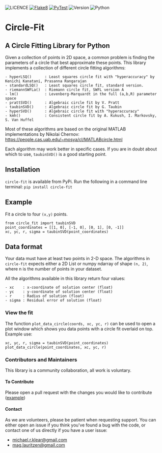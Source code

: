 ![LICENCE](https://img.shields.io/github/license/AlliedToasters/circle-fit)
[![Flake8](https://github.com/AlliedToasters/circle-fit/actions/workflows/flake8.yml/badge.svg)](https://github.com/AlliedToasters/circle-fit/actions/workflows/flake8.yml)
[![PyTest](https://github.com/AlliedToasters/circle-fit/actions/workflows/PyTest.yml/badge.svg)](https://github.com/AlliedToasters/circle-fit/actions/workflows/PyTest.yml)
![Version](https://img.shields.io/pypi/v/circle-fit)
![Python](https://img.shields.io/pypi/pyversions/circle-fit)
# Circle-Fit
## A Circle Fitting Library for Python
Given a collection of points in 2D space, a common problem is finding the parameters of a circle that best approximate 
these points. This library implements a collection of different circle fitting algorithms:

```
- hyperLSQ()      : Least squares circle fit with "hyperaccuracy" by Kenichi Kanatani, Prasanna Rangarajan
- standardLSQ()   : Least squares circle fit, standard version.
- riemannSWFLa()  : Riemann circle fit, SWFL version A
- lm()            : Levenberg-Marquardt in the full (a,b,R) parameter space
- prattSVD()      : Algebraic circle fit by V. Pratt
- taubinSVD()     : Algebraic circle fit by G. Taubin
- hyperSVD()      : Algebraic circle fit with "hyperaccuracy"
- kmh()           : Consistent circle fit by A. Kukush, I. Markovsky, S. Van Huffel
```

Most of these algorithms are based on the original MATLAB implementations by Nikolai Chernov: 
https://people.cas.uab.edu/~mosya/cl/MATLABcircle.html

Each algorithm may work better in specific cases. If you are in doubt about which to use, `taubinSVD()`
is a good starting point.

## Installation
`circle-fit` is available from PyPi. Run the following in a command line terminal:
`pip install circle-fit`

## Example
Fit a circle to four `(x,y)` points.
```
from circle_fit import taubinSVD
point_coordinates = [[1, 0], [-1, 0], [0, 1], [0, -1]]
xc, yc, r, sigma = taubinSVD(point_coordinates)
```

## Data format
Your data must have at least two points in 2-D space. The algorithms in `circle-fit` expects either 
a 2D List or numpy ndarray of shape `(n, 2)`, where n is the number of points in your dataset.

All the algorithms available in this library return four values:
```
- xc    : x-coordinate of solution center (float)
- yc    : y-coordinate of solution center (float)
- r     : Radius of solution (float)
- sigma : Residual error of solution (float)
```

### View the fit
The function `plot_data_circle(coords, xc, yc, r)` can be used to open a plot window which shows you data points with
a circle fit overlaid on top. Example use:
```
xc, yc, r, sigma = taubinSVD(point_coordinates)
plot_data_circle(point_coordinates, xc, yc, r)
```

### Contributors and Maintainers
This library is a community collaboration, all work is voluntary.

#### To Contribute
Please open a pull request with the changes you would like to contribute ([example](https://github.com/AlliedToasters/circle-fit/pull/10))

#### Contact
As we are volunteers, please be patient when requesting support. You can either open an issue if you think you've found a bug with the code, or contact one of us directly if you have a user issue:

 - michael.r.klear@gmail.com
 - mag.lauritzen@gmail.com

